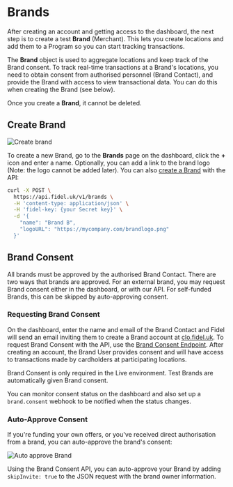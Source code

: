 # Brands

After creating an account and getting access to the dashboard, the next step is to create a test **Brand** (Merchant). This lets you create locations and add them to a Program so you can start tracking transactions. 


  
The **Brand** object is used to aggregate locations and keep track of the Brand consent. To track real-time transactions at a Brand's locations, you need to obtain consent from authorised personnel (Brand Contact), and provide the Brand with access to view transactional data. You can do this when creating the Brand (see below).

Once you create a **Brand**, it cannot be deleted.

## Create Brand

![Create brand](https://raw.githubusercontent.com/FidelLimited/docs/master/assets/images/create-brand.png "Create brand")


To create a new Brand, go to the **Brands** page on the dashboard, click the **+** icon and enter a name. Optionally, you can add a link to the brand logo (Note: the logo cannot be added later).  You can also [create a Brand](https://reference.fidel.uk/reference#create-brand) with the API:
```bash
curl -X POST \
  https://api.fidel.uk/v1/brands \
  -H 'content-type: application/json' \
  -H 'fidel-key: {your Secret key}' \
  -d '{
    "name": "Brand B",
    "logoURL": "https://mycompany.com/brandlogo.png"
  }'
```

## Brand Consent

All brands must be approved by the authorised Brand Contact. There are two ways that brands are approved. For an external brand, you may request Brand consent either in the dashboard, or with our API. For self-funded Brands, this can be skipped by auto-approving consent.

### Requesting Brand Consent

On the dashboard, enter the name and email of the Brand Contact and Fidel will send an email inviting them to create a Brand account at [clo.fidel.uk](https://clo.fidel.uk). To request Brand Consent with the API, use the [Brand Consent Endpoint](https://reference.fidel.uk/reference#create-brand-user). After creating an account, the Brand User provides consent and will have access to transactions made by cardholders at participating locations.

<div class="info-box">
Brand Consent is only required in the Live environment. Test Brands are automatically given Brand consent.
</div>

You can monitor consent status on the dashboard and also set up a `brand.consent` webhook to be notified when the status changes.

### Auto-Approve Consent 

If you're funding your own offers, or you've received direct authorisation from a brand, you can auto-approve the brand's consent:

![Auto approve Brand](https://raw.githubusercontent.com/FidelLimited/docs/master/assets/images/autoapproveConsent.png "auto-approve brand")

Using the Brand Consent API, you can auto-approve your Brand by adding  ```skipInvite: true``` to the JSON request with the brand owner information.

